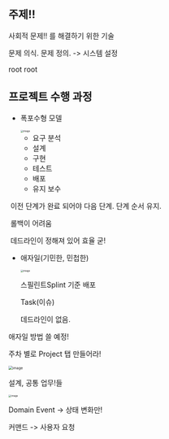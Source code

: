 ## 주제!!

사회적 문제!! 를 해결하기 위한 기술

문제 의식. 문제 정의. -> 시스템 설정



root root






## 프로젝트 수행 과정

- 폭포수형 모델				

  <img src="https://github.com/Subak-Uncle/Subak-Uncle/assets/115992753/6253bfa9-9b63-4201-b84f-113909e395fc" alt="image" style="zoom:33%;" />

  - 요구 분석
  - 설계
  - 구현
  - 테스트
  - 배포
  - 유지 보수

​	이전 단계가 완료 되어야 다음 단계. 단계 순서 유지.

​	롤백이 어려움

​	데드라인이 정해져 있어 효율 굳!



- 애자일(기민한, 민첩한)

  <img src="https://github.com/Subak-Uncle/Subak-Uncle/assets/115992753/d2acc1b0-28e1-4df8-ab8f-7cd81ae33413" alt="image" style="zoom:33%;" />

  스필린트Splint 기준 배포

  Task(이슈)

  데드라인이 없음.





애자일 방법 쓸 예정!

주차 별로 Project 탭 만들어라!

<img src="https://github.com/Subak-Uncle/Subak-Uncle/assets/115992753/04c80753-a7dd-4853-a586-e72ccb2b73f2" alt="image" style="zoom: 50%;" />



설계, 공통 업무!들

<img src="https://github.com/Subak-Uncle/Subak-Uncle/assets/115992753/1134d70b-edf5-4d93-b29d-10b1e19ad351" alt="image" style="zoom:33%;" />





Domain Event -> 상태 변화만!

커맨드 -> 사용자 요청
